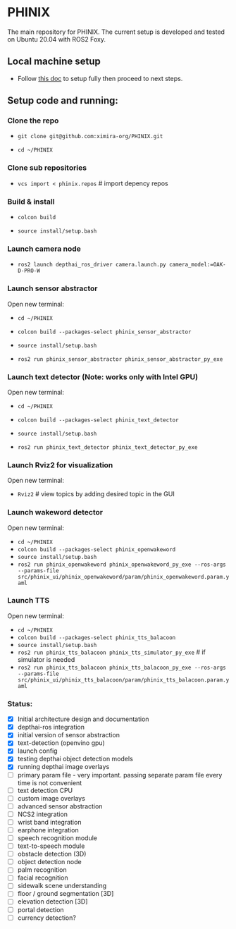 # PHINIX
The main repository for PHINIX. The current setup is developed and tested on Ubuntu 20.04 with ROS2 Foxy.

## Local machine setup

* Follow [this doc](docs/README_setup_local.md) to setup fully then proceed to next steps.

## Setup code and running:

### Clone the repo
* `git clone git@github.com:ximira-org/PHINIX.git` 

* `cd ~/PHINIX`

### Clone sub repositories
* `vcs import < phinix.repos` # import depency repos

### Build & install
* `colcon build`

* `source install/setup.bash`

### Launch camera node
* `ros2 launch depthai_ros_driver camera.launch.py camera_model:=OAK-D-PRO-W`

### Launch sensor abstractor
Open new terminal:

* `cd ~/PHINIX`

* `colcon build --packages-select phinix_sensor_abstractor`

* `source install/setup.bash`

* `ros2 run phinix_sensor_abstractor phinix_sensor_abstractor_py_exe`

### Launch text detector (Note: works only with Intel GPU)
Open new terminal:

* `cd ~/PHINIX`

* `colcon build --packages-select phinix_text_detector`

* `source install/setup.bash`

* `ros2 run phinix_text_detector phinix_text_detector_py_exe`

### Launch Rviz2 for visualization
Open new terminal:

* `Rviz2` # view topics by adding desired topic in the GUI

### Launch wakeword detector
Open new terminal:

* `cd ~/PHINIX`
* `colcon build --packages-select phinix_openwakeword`
* `source install/setup.bash`
* `ros2 run phinix_openwakeword phinix_openwakeword_py_exe --ros-args --params-file src/phinix_ui/phinix_openwakeword/param/phinix_openwakeword.param.yaml`

### Launch TTS
Open new terminal:

* `cd ~/PHINIX`
* `colcon build --packages-select phinix_tts_balacoon`
* `source install/setup.bash`
* `ros2 run phinix_tts_balacoon phinix_tts_simulator_py_exe`  # if simulator is needed
* `ros2 run phinix_tts_balacoon phinix_tts_balacoon_py_exe --ros-args --params-file src/phinix_ui/phinix_tts_balacoon/param/phinix_tts_balacoon.param.yaml`

### Status:

- [x] Initial architecture design and documentation
- [x] depthai-ros integration
- [x] initial version of sensor abstraction
- [x] text-detection (openvino gpu)
- [x] launch config
- [x] testing depthai object detection models
- [x] running depthai image overlays
- [ ] primary param file - very important. passing separate param file every time is not convenient
- [ ] text detection CPU
- [ ] custom image overlays
- [ ] advanced sensor abstraction
- [ ] NCS2 integration
- [ ] wrist band integration
- [ ] earphone integration
- [ ] speech recognition module
- [ ] text-to-speech module
- [ ] obstacle detection (3D)
- [ ] object detection node
- [ ] palm recognition
- [ ] facial recognition
- [ ] sidewalk scene understanding
- [ ] floor / ground segmentation [3D]
- [ ] elevation detection [3D]
- [ ] portal detection
- [ ] currency detection?
